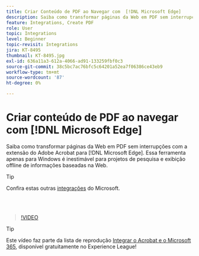 ```yaml
---
title: Criar Conteúdo de PDF ao Navegar com  [!DNL Microsoft Edge]
description: Saiba como transformar páginas da Web em PDF sem interrupções com a extensão Adobe Acrobat para  [!DNL Microsoft Edge]
feature: Integrations, Create PDF
role: User
topic: Integrations
level: Beginner
topic-revisit: Integrations
jira: KT-8495
thumbnail: KT-8495.jpg
exl-id: 636a11a3-612a-4066-ad91-133259fbf0c3
source-git-commit: 38c5bc7ac76bfc5c64201a52ea7f06386ce43eb9
workflow-type: tm+mt
source-wordcount: '87'
ht-degree: 0%

---
```


# Criar conteúdo de PDF ao navegar com [!DNL Microsoft Edge]

Saiba como transformar páginas da Web em PDF sem interrupções com a extensão do Adobe Acrobat para [!DNL Microsoft Edge]. Essa ferramenta apenas para Windows é inestimável para projetos de pesquisa e exibição offline de informações baseadas na Web.

>[!TIP]
>
>Confira estas outras [integrações](../integrate/integrate-overview.md#microsoft) do Microsoft.

<br> 

>[!VIDEO](https://video.tv.adobe.com/v/3409098?quality=12&learn=on&hidetitle=true&captions=por_br)

>[!TIP]
>
>Este vídeo faz parte da lista de reprodução [Integrar o Acrobat e o Microsoft 365](https://experienceleague.adobe.com/pt-br/playlists/acrobat-integrate-microsoft-365), disponível gratuitamente no Experience League!
